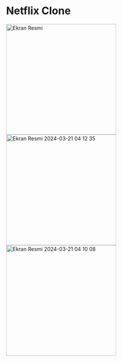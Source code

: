 # Netflix Clone
<img width="300" alt="Ekran Resmi" src="https://github.com/erenoske/NetflixClone/assets/108978390/d2ff1c78-d821-41ce-b4cc-4c07a51dd947">
<img width="300" alt="Ekran Resmi 2024-03-21 04 12 35" src="https://github.com/erenoske/NetflixClone/assets/108978390/0743e422-fc24-4d9a-bfe6-f5d977fbd4ed">
<img width="300" alt="Ekran Resmi 2024-03-21 04 10 08" src="https://github.com/erenoske/NetflixClone/assets/108978390/5fe1cbdb-e7c3-4d39-8eb3-5184cffb9201">
